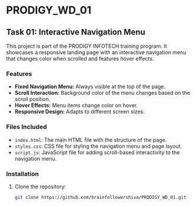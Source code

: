 # PRODIGY_WD_01

## Task 01: Interactive Navigation Menu

This project is part of the PRODIGY INFOTECH training program. It showcases a responsive landing page with an interactive navigation menu that changes color when scrolled and features hover effects.

### Features

- **Fixed Navigation Menu:** Always visible at the top of the page.
- **Scroll Interaction:** Background color of the menu changes based on the scroll position.
- **Hover Effects:** Menu items change color on hover.
- **Responsive Design:** Adapts to different screen sizes.

### Files Included

- `index.html`: The main HTML file with the structure of the page.
- `styles.css`: CSS file for styling the navigation menu and page layout.
- `script.js`: JavaScript file for adding scroll-based interactivity to the navigation menu.

### Installation

1. Clone the repository:
   ```bash
   git clone https://github.com/brainfollowershiva/PRODIGY_WD_01.git
